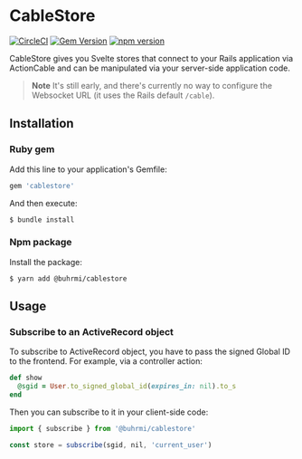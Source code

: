 # CableStore

[![CircleCI](https://circleci.com/gh/buhrmi/cablestore.svg?style=shield)](https://circleci.com/gh/buhrmi/cablestore)
[![Gem Version](https://badge.fury.io/rb/cablestore.svg)](https://rubygems.org/gems/cablestore)
[![npm version](https://badge.fury.io/js/@buhrmi%2Fcablestore.svg)](https://www.npmjs.com/package/@buhrmi/cablestore)

CableStore gives you Svelte stores that connect to your 
Rails application via ActionCable and can be manipulated
via your server-side application code.

> **Note**
> It's still early, and there's currently no way to configure the Websocket URL (it uses the Rails default `/cable`).

## Installation

### Ruby gem

Add this line to your application's Gemfile:

```ruby
gem 'cablestore'
```

And then execute:

    $ bundle install

### Npm package

Install the package:

    $ yarn add @buhrmi/cablestore

## Usage

### Subscribe to an ActiveRecord object

To subscribe to ActiveRecord object, you have to pass the signed Global ID to the frontend. For example, via a controller action:

```rb
def show
  @sgid = User.to_signed_global_id(expires_in: nil).to_s
end
```

Then you can subscribe to it in your client-side code:

```js
import { subscribe } from '@buhrmi/cablestore'

const store = subscribe(sgid, nil, 'current_user')
```
